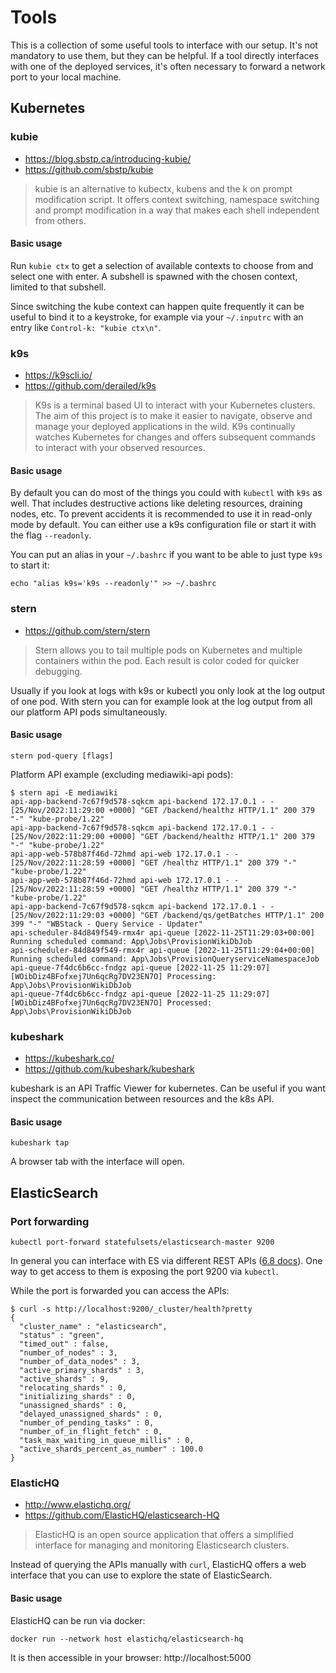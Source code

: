 # Tools

This is a collection of some useful tools to interface with our setup. It's not mandatory to use them, but they can be helpful.
If a tool directly interfaces with one of the deployed services, it's often necessary to forward a network port to your local machine.  

## Kubernetes
### kubie
- https://blog.sbstp.ca/introducing-kubie/
- https://github.com/sbstp/kubie

> kubie is an alternative to kubectx, kubens and the k on prompt modification script. It offers context switching, namespace switching and prompt modification in a way that makes each shell independent from others.

#### Basic usage
Run `kubie ctx` to get a selection of available contexts to choose from and select one with enter. A subshell is spawned with the chosen context, limited to that subshell.

Since switching the kube context can happen quite frequently it can be useful to bind it to a keystroke, for example via your `~/.inputrc` with an entry like `Control-k: "kubie ctx\n"`.

### k9s
- https://k9scli.io/
- https://github.com/derailed/k9s

> K9s is a terminal based UI to interact with your Kubernetes clusters. The aim of this project is to make it easier to navigate, observe and manage your deployed applications in the wild. K9s continually watches Kubernetes for changes and offers subsequent commands to interact with your observed resources.

#### Basic usage
By default you can do most of the things you could with `kubectl` with `k9s` as well. That includes destructive actions like deleting resources, draining nodes, etc. To prevent accidents it is recommended to use it in read-only mode by default. You can either use a k9s configuration file or start it with the flag `--readonly`.

You can put an alias in your `~/.bashrc` if you want to be able to just type `k9s` to start it:

```
echo "alias k9s='k9s --readonly'" >> ~/.bashrc
```

### stern
- https://github.com/stern/stern
> Stern allows you to tail multiple pods on Kubernetes and multiple containers within the pod. Each result is color coded for quicker debugging.

Usually if you look at logs with k9s or kubectl you only look at the log output of one pod. With stern you can for example look at the log output from all our platform API pods simultaneously.

#### Basic usage

```
stern pod-query [flags]
```

Platform API example (excluding mediawiki-api pods):
```
$ stern api -E mediawiki
api-app-backend-7c67f9d578-sqkcm api-backend 172.17.0.1 - - [25/Nov/2022:11:29:00 +0000] "GET /backend/healthz HTTP/1.1" 200 379 "-" "kube-probe/1.22"
api-app-backend-7c67f9d578-sqkcm api-backend 172.17.0.1 - - [25/Nov/2022:11:29:00 +0000] "GET /backend/healthz HTTP/1.1" 200 379 "-" "kube-probe/1.22"
api-app-web-578b87f46d-72hmd api-web 172.17.0.1 - - [25/Nov/2022:11:28:59 +0000] "GET /healthz HTTP/1.1" 200 379 "-" "kube-probe/1.22"
api-app-web-578b87f46d-72hmd api-web 172.17.0.1 - - [25/Nov/2022:11:28:59 +0000] "GET /healthz HTTP/1.1" 200 379 "-" "kube-probe/1.22"
api-app-backend-7c67f9d578-sqkcm api-backend 172.17.0.1 - - [25/Nov/2022:11:29:03 +0000] "GET /backend/qs/getBatches HTTP/1.1" 200 399 "-" "WBStack - Query Service - Updater"
api-scheduler-84d849f549-rmx4r api-queue [2022-11-25T11:29:03+00:00] Running scheduled command: App\Jobs\ProvisionWikiDbJob
api-scheduler-84d849f549-rmx4r api-queue [2022-11-25T11:29:04+00:00] Running scheduled command: App\Jobs\ProvisionQueryserviceNamespaceJob
api-queue-7f4dc6b6cc-fndgz api-queue [2022-11-25 11:29:07][WOibDiz4BFofxej7Un6qcRg7DV23EN7O] Processing: App\Jobs\ProvisionWikiDbJob
api-queue-7f4dc6b6cc-fndgz api-queue [2022-11-25 11:29:07][WOibDiz4BFofxej7Un6qcRg7DV23EN7O] Processed:  App\Jobs\ProvisionWikiDbJob
```

### kubeshark
- https://kubeshark.co/
- https://github.com/kubeshark/kubeshark

kubeshark is an API Traffic Viewer for kubernetes. Can be useful if you want inspect the communication between resources and the k8s API.

#### Basic usage

```
kubeshark tap
```

A browser tab with the interface will open.

## ElasticSearch
### Port forwarding
```
kubectl port-forward statefulsets/elasticsearch-master 9200
```

In general you can interface with ES via different REST APIs ([6.8 docs](https://www.elastic.co/guide/en/elasticsearch/reference/6.8/index.html)). One way to get access to them is exposing the port 9200 via `kubectl`.

While the port is forwarded you can access the APIs:
```
$ curl -s http://localhost:9200/_cluster/health?pretty
{
  "cluster_name" : "elasticsearch",
  "status" : "green",
  "timed_out" : false,
  "number_of_nodes" : 3,
  "number_of_data_nodes" : 3,
  "active_primary_shards" : 3,
  "active_shards" : 9,
  "relocating_shards" : 0,
  "initializing_shards" : 0,
  "unassigned_shards" : 0,
  "delayed_unassigned_shards" : 0,
  "number_of_pending_tasks" : 0,
  "number_of_in_flight_fetch" : 0,
  "task_max_waiting_in_queue_millis" : 0,
  "active_shards_percent_as_number" : 100.0
}
```

### ElasticHQ
* http://www.elastichq.org/
* https://github.com/ElasticHQ/elasticsearch-HQ

> ElasticHQ is an open source application that offers a simplified interface for managing and monitoring Elasticsearch clusters.

Instead of querying the APIs manually with `curl`, ElasticHQ offers a web interface that you can use to explore the state of ElasticSearch.

#### Basic usage

ElasticHQ can be run via docker:
```
docker run --network host elastichq/elasticsearch-hq
```

It is then accessible in your browser: http://localhost:5000
